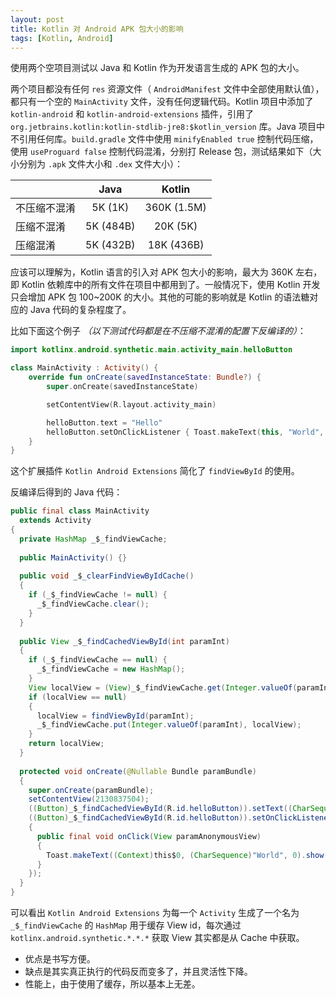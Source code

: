 ```yaml
---
layout: post
title: Kotlin 对 Android APK 包大小的影响
tags: [Kotlin, Android]
---
```


使用两个空项目测试以 Java 和 Kotlin 作为开发语言生成的 APK 包的大小。

两个项目都没有任何 `res` 资源文件（ `AndroidManifest` 文件中全部使用默认值），都只有一个空的 `MainActivity` 文件，没有任何逻辑代码。Kotlin 项目中添加了 `kotlin-android` 和 `kotlin-android-extensions` 插件，引用了 `org.jetbrains.kotlin:kotlin-stdlib-jre8:$kotlin_version` 库。Java 项目中不引用任何库。`build.gradle` 文件中使用 `minifyEnabled true` 控制代码压缩，使用 `useProguard false` 控制代码混淆，分别打 Release 包，测试结果如下（大小分别为 `.apk` 文件大小和 `.dex` 文件大小）：

|            | Java      | Kotlin      |
| :--------- |:---------:| :----------:|
| 不压缩不混淆 | 5K (1K)   | 360K (1.5M) |
| 压缩不混淆   | 5K (484B) | 20K (5K)    |
| 压缩混淆     | 5K (432B) | 18K (436B)  |

应该可以理解为，Kotlin 语言的引入对 APK 包大小的影响，最大为 360K 左右，即 Kotlin 依赖库中的所有文件在项目中都用到了。一般情况下，使用 Kotlin 开发只会增加 APK 包 100~200K 的大小。其他的可能的影响就是 Kotlin 的语法糖对应的 Java 代码的复杂程度了。

比如下面这个例子 *（以下测试代码都是在不压缩不混淆的配置下反编译的）*：

``` kotlin
import kotlinx.android.synthetic.main.activity_main.helloButton

class MainActivity : Activity() {
    override fun onCreate(savedInstanceState: Bundle?) {
        super.onCreate(savedInstanceState)

        setContentView(R.layout.activity_main)

        helloButton.text = "Hello"
        helloButton.setOnClickListener { Toast.makeText(this, "World", Toast.LENGTH_SHORT).show() }
    }
}
```

这个扩展插件 `Kotlin Android Extensions` 简化了 `findViewById` 的使用。

反编译后得到的 Java 代码：

``` java
public final class MainActivity
  extends Activity
{
  private HashMap _$_findViewCache;
  
  public MainActivity() {}
  
  public void _$_clearFindViewByIdCache()
  {
    if (_$_findViewCache != null) {
      _$_findViewCache.clear();
    }
  }
  
  public View _$_findCachedViewById(int paramInt)
  {
    if (_$_findViewCache == null) {
      _$_findViewCache = new HashMap();
    }
    View localView = (View)_$_findViewCache.get(Integer.valueOf(paramInt));
    if (localView == null)
    {
      localView = findViewById(paramInt);
      _$_findViewCache.put(Integer.valueOf(paramInt), localView);
    }
    return localView;
  }
  
  protected void onCreate(@Nullable Bundle paramBundle)
  {
    super.onCreate(paramBundle);
    setContentView(2130837504);
    ((Button)_$_findCachedViewById(R.id.helloButton)).setText((CharSequence)"Hello");
    ((Button)_$_findCachedViewById(R.id.helloButton)).setOnClickListener((View.OnClickListener)new View.OnClickListener()
    {
      public final void onClick(View paramAnonymousView)
      {
        Toast.makeText((Context)this$0, (CharSequence)"World", 0).show();
      }
    });
  }
}
```

可以看出 `Kotlin Android Extensions` 为每一个 `Activity` 生成了一个名为 `_$_findViewCache` 的 `HashMap` 用于缓存 View id，每次通过 `kotlinx.android.synthetic.*.*.*` 获取 View 其实都是从 Cache 中获取。

* 优点是书写方便。
* 缺点是其实真正执行的代码反而变多了，并且灵活性下降。
* 性能上，由于使用了缓存，所以基本上无差。
